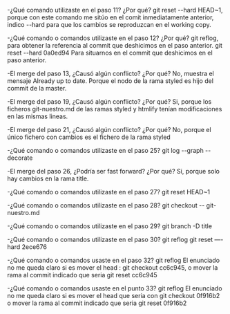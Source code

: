  -¿Qué comando utilizaste en el paso 11? ¿Por qué?
git reset --hard HEAD~1, porque con este comando me sitúo en el comit inmediatamente anterior, indico --hard para que los cambios se reproduzcan en el working copy.

 -¿Qué comando o comandos utilizaste en el paso 12? ¿Por qué?
git reflog, para obtener la referencia al commit que deshicimos en el paso anterior.
git reset --hard 0a0ed94 Para situarnos en el commit que deshicimos en el paso anterior.

 -El merge del paso 13, ¿Causó algún conflicto? ¿Por qué?
No, muestra el mensaje Already up to date. Porque el nodo de la rama styled es hijo del commit de la master.

 -El merge del paso 19, ¿Causó algún conflicto? ¿Por qué?
Si, porque los ficheros git-nuestro.md de las ramas styled y htmlify tenían modificaciones en las mismas lineas.

 -El merge del paso 21, ¿Causó algún conflicto? ¿Por qué?
No, porque el único fichero con cambios es el fichero de la rama styled

 -¿Qué comando o comandos utilizaste en el paso 25?
git log --graph --decorate

 -El merge del paso 26, ¿Podría ser fast forward? ¿Por qué?
Si, porque solo hay cambios en la rama title.

 -¿Qué comando o comandos utilizaste en el paso 27?
git reset HEAD~1

 -¿Qué comando o comandos utilizaste en el paso 28?
git checkout -- git-nuestro.md

 -¿Qué comando o comandos utilizaste en el paso 29?
git branch -D title

 -¿Qué comando o comandos utilizaste en el paso 30?
git reflog
git reset —-hard 2ece676

 -¿Qué comando o comandos usaste en el paso 32?
git reflog
El enunciado no me queda claro si es mover el head : git checkout cc6c945, o mover la rama al commit indicado que seria git reset cc6c945

 -¿Qué comando o comandos usaste en el punto 33?
git reflog
El enunciado no me queda claro si es mover el head que seria con git checkout 0f916b2 o mover la rama al commit indicado que seria git reset 0f916b2
